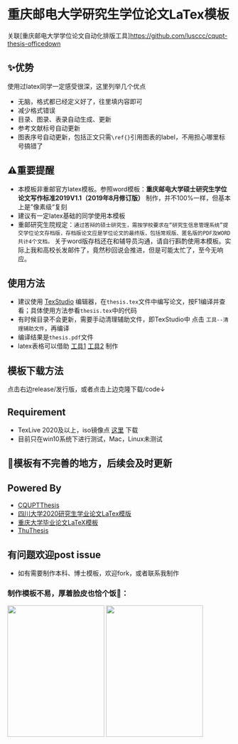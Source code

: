 

# 重庆邮电大学研究生学位论文LaTex模板
关联[重庆邮电大学学位论文自动化排版工具]https://github.com/lusccc/cqupt-thesis-officedown
## ✨优势
使用过latex同学一定感受很深，这里列举几个优点
- 无脑，格式都已经定义好了，往里填内容即可
- 减少格式错误
- 目录、图录、表录自动生成、更新
- 参考文献标号自动更新
- 图表序号自动更新，包括正文只需`\ref{}`引用图表的label，不用担心哪里标号搞错了
## ⚠重要提醒
- 本模板非重邮官方latex模板。参照word模板：**重庆邮电大学硕士研究生学位论文写作标准2019V1.1（2019年8月修订版）** 制作，并不100%一样，但基本上是”像素级“复刻 
- 建议有一定latex基础的同学使用本模板
- 重邮研究生院规定：`通过答辩的硕士研究生，需按学校要求在“研究生信息管理系统”提交学位论文存档版，存档版论文应是学位论文的最终版，包括常规版、匿名版的PDF及WORD共计4个文档。` 关于word版存档还在和辅导员沟通，请自行斟酌使用本模板。实际上我和高校长发邮件了，竟然秒回说会推进，但是可能太忙了，至今无响应。

## 使用方法
- 建议使用 [TexStudio](https://www.texstudio.org/) 编辑器，在`thesis.tex`文件中编写论文，按F1编译并查看；具体使用方法参看`thesis.tex`中的代码
- 有时候目录不会更新，需要手动清理辅助文件，即TexStudio中 点击 `工具--清理辅助文件`，再编译
- 编译结果是`thesis.pdf`文件
- latex表格可以借助 [工具1](https://www.tablesgenerator.com/) [工具2](https://www.latex-tables.com/) 制作
## 模板下载方法
点击右边release/发行版，或者点击上边克隆下载/code↓
## Requirement
- TexLive 2020及以上，iso镜像点 [这里](https://mirrors.tuna.tsinghua.edu.cn/CTAN/systems/texlive/Images/) 下载
- 目前只在win10系统下进行测试，Mac，Linux未测试

## 🤞模板有不完善的地方，后续会及时更新


## Powered By
- [CQUPTThesis](https://github.com/mequanwei/CQUPTThesis)
- [四川大学2020研究生学业论文LaTex模版](https://github.com/kevinleeex/scu_thesis_2020)
- [重庆大学毕业论文LaTeX模板](https://github.com/nanmu42/CQUThesis)
- [ThuThesis](https://github.com/tuna/thuthesis)

## 有问题欢迎post issue
- 如有需要制作本科、博士模板，欢迎fork，或者联系我制作

### 制作模板不易，厚着脸皮也恰个饭🤪：
<img src="https://images.gitee.com/uploads/images/2021/0118/093752_fa42e7c0_5281999.jpeg" height="296" width="218" />

<img src="https://images.gitee.com/uploads/images/2021/0118/093814_d81ede35_5281999.jpeg" height="296" width="218" />


